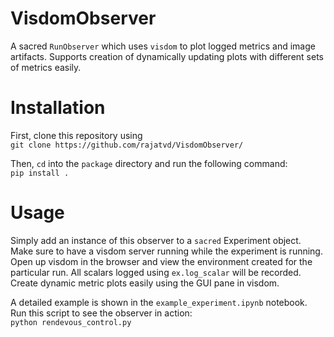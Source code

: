 # VisdomObserver
A sacred `RunObserver` which uses `visdom` to plot logged metrics and image artifacts. Supports creation
of dynamically updating plots with different sets of metrics easily.


# Installation
First, clone this repository using  
`git clone https://github.com/rajatvd/VisdomObserver/`

Then, `cd` into the `package` directory and run the following command:  
`pip install .`

# Usage
Simply add an instance of this observer to a `sacred` Experiment object. Make sure to have a visdom server running while the experiment is running. Open up visdom in the browser and view the environment created for the particular run. All scalars logged using `ex.log_scalar` will be recorded. Create dynamic metric plots easily using the GUI pane in visdom.

A detailed example is shown in the `example_experiment.ipynb` notebook. Run this script to see the observer in action:  
`python rendevous_control.py`
